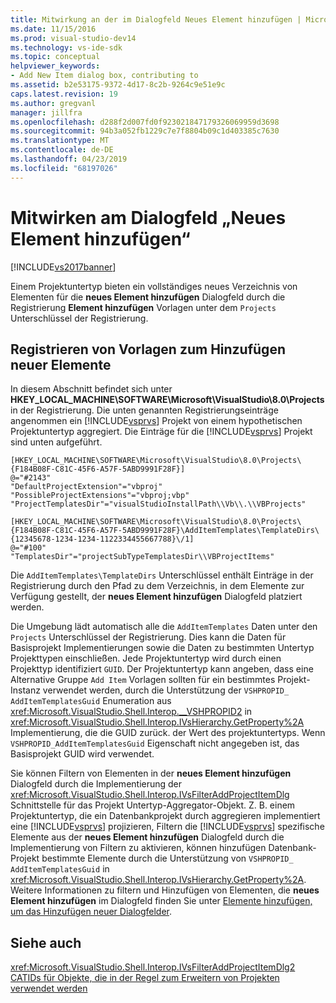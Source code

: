 ```yaml
---
title: Mitwirkung an der im Dialogfeld Neues Element hinzufügen | Microsoft-Dokumentation
ms.date: 11/15/2016
ms.prod: visual-studio-dev14
ms.technology: vs-ide-sdk
ms.topic: conceptual
helpviewer_keywords:
- Add New Item dialog box, contributing to
ms.assetid: b2e53175-9372-4d17-8c2b-9264c9e51e9c
caps.latest.revision: 19
ms.author: gregvanl
manager: jillfra
ms.openlocfilehash: d288f2d007fd0f923021847179326069959d3698
ms.sourcegitcommit: 94b3a052fb1229c7e7f8804b09c1d403385c7630
ms.translationtype: MT
ms.contentlocale: de-DE
ms.lasthandoff: 04/23/2019
ms.locfileid: "68197026"
---
```

# <a name="contributing-to-the-add-new-item-dialog-box"></a>Mitwirken am Dialogfeld „Neues Element hinzufügen“
[!INCLUDE[vs2017banner](../../includes/vs2017banner.md)]

Einem Projektuntertyp bieten ein vollständiges neues Verzeichnis von Elementen für die **neues Element hinzufügen** Dialogfeld durch die Registrierung **Element hinzufügen** Vorlagen unter dem `Projects` Unterschlüssel der Registrierung.  
  
## <a name="registering-add-new-item-templates"></a>Registrieren von Vorlagen zum Hinzufügen neuer Elemente  
 In diesem Abschnitt befindet sich unter **HKEY_LOCAL_MACHINE\SOFTWARE\Microsoft\VisualStudio\8.0\Projects** in der Registrierung. Die unten genannten Registrierungseinträge angenommen ein [!INCLUDE[vsprvs](../../includes/vsprvs-md.md)] Projekt von einem hypothetischen Projektuntertyp aggregiert. Die Einträge für die [!INCLUDE[vsprvs](../../includes/vsprvs-md.md)] Projekt sind unten aufgeführt.  
  
```  
[HKEY_LOCAL_MACHINE\SOFTWARE\Microsoft\VisualStudio\8.0\Projects\{F184B08F-C81C-45F6-A57F-5ABD9991F28F}]  
@="#2143"  
"DefaultProjectExtension"="vbproj"  
"PossibleProjectExtensions"="vbproj;vbp"  
"ProjectTemplatesDir"="visualStudioInstallPath\\Vb\\.\\VBProjects"  
  
[HKEY_LOCAL_MACHINE\SOFTWARE\Microsoft\VisualStudio\8.0\Projects\{F184B08F-C81C-45F6-A57F-5ABD9991F28F}\AddItemTemplates\TemplateDirs\{12345678-1234-1234-1122334455667788}\/1]  
@="#100"  
"TemplatesDir"="projectSubTypeTemplatesDir\\VBProjectItems"  
```  
  
 Die `AddItemTemplates\TemplateDirs` Unterschlüssel enthält Einträge in der Registrierung durch den Pfad zu dem Verzeichnis, in dem Elemente zur Verfügung gestellt, der **neues Element hinzufügen** Dialogfeld platziert werden.  
  
 Die Umgebung lädt automatisch alle die `AddItemTemplates` Daten unter den `Projects` Unterschlüssel der Registrierung. Dies kann die Daten für Basisprojekt Implementierungen sowie die Daten zu bestimmten Untertyp Projekttypen einschließen. Jede Projektuntertyp wird durch einen Projekttyp identifiziert `GUID`. Der Projektuntertyp kann angeben, dass eine Alternative Gruppe `Add Item` Vorlagen sollten für ein bestimmtes Projekt-Instanz verwendet werden, durch die Unterstützung der `VSHPROPID_ AddItemTemplatesGuid` Enumeration aus <xref:Microsoft.VisualStudio.Shell.Interop.__VSHPROPID2> in <xref:Microsoft.VisualStudio.Shell.Interop.IVsHierarchy.GetProperty%2A> Implementierung, die die GUID zurück. der Wert des projektuntertyps. Wenn `VSHPROPID_AddItemTemplatesGuid` Eigenschaft nicht angegeben ist, das Basisprojekt GUID wird verwendet.  
  
 Sie können Filtern von Elementen in der **neues Element hinzufügen** Dialogfeld durch die Implementierung der <xref:Microsoft.VisualStudio.Shell.Interop.IVsFilterAddProjectItemDlg> Schnittstelle für das Projekt Untertyp-Aggregator-Objekt. Z. B. einem Projektuntertyp, die ein Datenbankprojekt durch aggregieren implementiert eine [!INCLUDE[vsprvs](../../includes/vsprvs-md.md)] projizieren, Filtern die [!INCLUDE[vsprvs](../../includes/vsprvs-md.md)] spezifische Elemente aus der **neues Element hinzufügen** Dialogfeld durch die Implementierung von Filtern zu aktivieren, können hinzufügen Datenbank-Projekt bestimmte Elemente durch die Unterstützung von `VSHPROPID_ AddItemTemplatesGuid` in <xref:Microsoft.VisualStudio.Shell.Interop.IVsHierarchy.GetProperty%2A>. Weitere Informationen zu filtern und Hinzufügen von Elementen, die **neues Element hinzufügen** im Dialogfeld finden Sie unter [Elemente hinzufügen, um das Hinzufügen neuer Dialogfelder](../../extensibility/internals/adding-items-to-the-add-new-item-dialog-boxes.md).  
  
## <a name="see-also"></a>Siehe auch  
 <xref:Microsoft.VisualStudio.Shell.Interop.IVsFilterAddProjectItemDlg2>   
 [CATIDs für Objekte, die in der Regel zum Erweitern von Projekten verwendet werden](../../extensibility/internals/catids-for-objects-that-are-typically-used-to-extend-projects.md)
